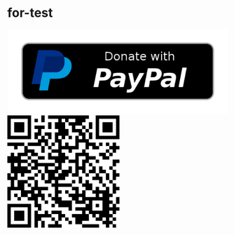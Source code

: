 # for-test

<a href="https://www.paypal.com/donate/?hosted_button_id=6JVBCB3XTATYE">
    <img src="https://raw.githubusercontent.com/magefast/for-test/refs/heads/main/paypal-donate-button.png" alt="Donate with PayPal" />
    <br>
    <img src="https://raw.githubusercontent.com/magefast/for-test/refs/heads/main/qr-paypal.png" alt="Donate with PayPal" />
</a>
